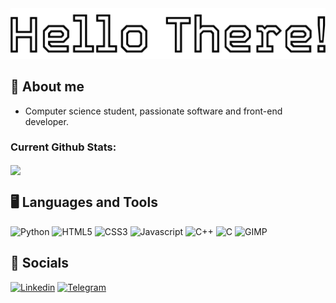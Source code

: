 <div align="center">
  <picture>
    <source 
    media="(prefers-color-scheme: dark)" srcset="https://raw.githubusercontent.com/italomartinns/italomartinns/main/pics/hellothere-dark.png" alt="hello there" height="60px" width="auto">
    <source 
    media="(prefers-color-scheme: light)" srcset="https://raw.githubusercontent.com/italomartinns/italomartinns/main/pics/hellothere-light.png" alt="hello there" height="60px" width="auto">
    <img src="https://raw.githubusercontent.com/italomartinns/italomartinns/main/pics/hellothere-light.png">
  </picture>
</div>

## 📝 About me

- Computer science student, passionate software and front-end developer.

<h3>Current Github Stats:</h3>

<!-- USER STATS
<a href="https://github.com/italomartinns/github-readme-stats">
  <img height=180 align="center" src="https://github-readme-stats.vercel.app/api?username=italomartinns&show_icons=true&theme=great-gatsby"/>
</a> -->
<a href="https://github.com/italomartinns/github-readme-stats">
  <img height=170 align="center" src="https://github-readme-stats.vercel.app/api/top-langs/?username=italomartinns&theme=great-gatsby&layout=compact&langs_count=10"/>
</a>

## 🖥️ Languages and Tools


<div style="display: inline-block" id="pics">
    <img style="height: 40px; width: 50px;" alt="Python" src="https://cdn.jsdelivr.net/gh/devicons/devicon/icons/python/python-original.svg" />
    <img style="height: 40px; width: 50px;" alt="HTML5" src="https://cdn.jsdelivr.net/gh/devicons/devicon/icons/html5/html5-original.svg"/>
    <img style="height: 40px; width: 50px;" alt="CSS3" src="https://cdn.jsdelivr.net/gh/devicons/devicon/icons/css3/css3-original.svg" />
    <img style="height: 40px; width: 50px;" alt="Javascript" src="https://cdn.jsdelivr.net/gh/devicons/devicon/icons/javascript/javascript-original.svg" />
    <img style="height: 40px; width: 50px;" alt="C++" src="https://cdn.jsdelivr.net/gh/devicons/devicon/icons/cplusplus/cplusplus-original.svg" />
    <img style="height: 40px; width: 50px;" alt="C" src="https://cdn.jsdelivr.net/gh/devicons/devicon/icons/c/c-original.svg" />
    <img style="height: 40px; width: 50px;" alt="GIMP" src="https://cdn.jsdelivr.net/gh/devicons/devicon/icons/gimp/gimp-original.svg" />
</div> 

## 📱 Socials

[![Linkedin](https://img.shields.io/badge/LinkedIn-0077B5?style=for-the-badge&logo=linkedin&logoColor=white)](https://www.linkedin.com/in/italomartinns/)
[![Telegram](https://img.shields.io/badge/Telegram-2CA5E0?style=for-the-badge&logo=telegram&logoColor=white)](https://t.me/italomartinns/)
